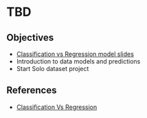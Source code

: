 # TBD


## Objectives
* [Classification vs Regression model slides](https://docs.google.com/presentation/d/1TOc2X129MCFuNNZ4l6kcfFVKXNpFuD74fmDRuNPjw28/edit?usp=sharing)
* Introduction to data models and predictions
* Start Solo dataset project
  
## References

* [Classification Vs Regression](https://www.jigsawacademy.com/blogs/ai-ml/classification-vs-regression#:~:text=The%20key%20distinction%20between%20Classification,Spam%20or%20Not%20Spam%2C%20etc.)

